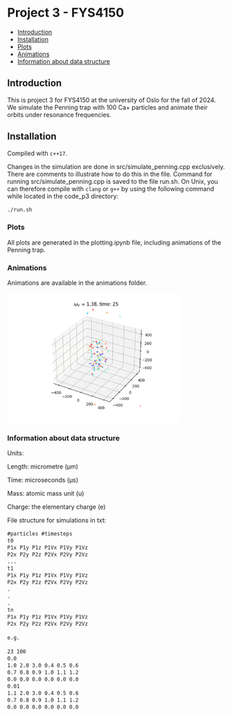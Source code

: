 

# Project 3 - FYS4150 <!-- omit in toc -->

- [Introduction](#introduction)
- [Installation](#installation)
- [Plots](#plots)
- [Animations](#animations)
- [Information about data structure](#information-about-data-structure)

## Introduction
This is project 3 for FYS4150 at the university of Oslo for the fall of 2024. 
We simulate the Penning trap with 100 Ca+ particles and animate their orbits under resonance frequencies. 


## Installation
Compiled with `c++17`.

Changes in the simulation are done in src/simulate_penning.cpp exclusively. 
There are comments to illustrate how to do this in the file.
Command for running src/simulate_penning.cpp is saved to the file run.sh.
On Unix, you can therefore compile with `clang` or `g++` by using the following command while located in the code_p3 directory:

```bash
./run.sh
```

### Plots
All plots are generated in the plotting.ipynb file, including animations of the Penning trap. 

### Animations
Animations are available in the animations folder.

<img src="animations/animationgif.gif" alt="Example" width="400"/>

### Information about data structure

Units: 

Length: micrometre (µm)

Time: microseconds (µs)

Mass: atomic mass unit (u)

Charge: the elementary charge (e)


File structure for simulations in txt:

```
#particles #timesteps
t0
P1x P1y P1z P1Vx P1Vy P1Vz
P2x P2y P2z P2Vx P2Vy P2Vz
...
t1
P1x P1y P1z P1Vx P1Vy P1Vz
P2x P2y P2z P2Vx P2Vy P2Vz
.
.
.
tn
P1x P1y P1z P1Vx P1Vy P1Vz
P2x P2y P2z P2Vx P2Vy P2Vz

e.g.

23 100
0.0
1.0 2.0 3.0 0.4 0.5 0.6
0.7 0.8 0.9 1.0 1.1 1.2
0.0 0.0 0.0 0.0 0.0 0.0
0.01
1.1 2.0 3.0 0.4 0.5 0.6
0.7 0.8 0.9 1.0 1.1 1.2
0.0 0.0 0.0 0.0 0.0 0.0
```
